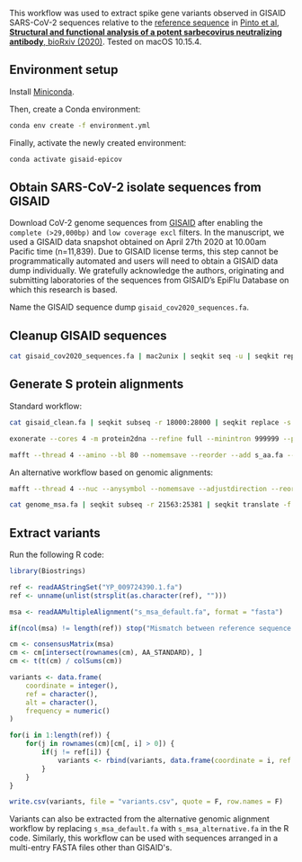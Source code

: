 This workflow was used to extract spike gene variants observed in GISAID SARS-CoV-2 sequences relative to the [reference sequence](https://www.ncbi.nlm.nih.gov/protein/1796318598) in [Pinto et al, __Structural and functional analysis of a potent sarbecovirus neutralizing antibody__, bioRxiv (2020)](https://www.biorxiv.org/content/10.1101/2020.04.07.023903v3). Tested on macOS 10.15.4.

## Environment setup

Install [Miniconda](https://docs.conda.io/en/latest/miniconda.html).

Then, create a Conda environment:

```bash
conda env create -f environment.yml
```

Finally, activate the newly created environment:

```bash
conda activate gisaid-epicov
```

## Obtain SARS-CoV-2 isolate sequences from GISAID

Download CoV-2 genome sequences from [GISAID](https://www.gisaid.org/) after enabling the `complete (>29,000bp)` and `low coverage excl` filters. In the manuscript, we used a GISAID data snapshot obtained on April 27th 2020 at 10.00am Pacific time (n=11,839). Due to GISAID license terms, this step cannot be programmatically automated and users will need to obtain a GISAID data dump individually. We gratefully acknowledge the authors, originating and submitting laboratories of the sequences from GISAID’s EpiFlu Database on which this research is based.

Name the GISAID sequence dump `gisaid_cov2020_sequences.fa`.

## Cleanup GISAID sequences

```bash
cat gisaid_cov2020_sequences.fa | mac2unix | seqkit seq -u | seqkit replace -p " " -r "_" | seqkit replace -s -p "_" -r "-" | seqkit replace -s -p "   " -r "---" | seqkit replace -s -p " " -r "" | seqkit replace -s -p "U" -r "T" | seqkit replace -s -p "\?" -r "N" | seqkit grep -v -r -p "\/pangolin\/|\/bat\/" >gisaid_clean.fa
```

## Generate S protein alignments

Standard workflow:

```bash
cat gisaid_clean.fa | seqkit subseq -r 18000:28000 | seqkit replace -s -p "-" -r "N" >exonerate_input.fa

exonerate --cores 4 -m protein2dna --refine full --minintron 999999 --percent 30 --showalignment false --showvulgar false --ryo ">%ti\n%tcs" -q YP_009724390.1.fa -t exonerate_input.fa | grep -E -v "exonerate|Command line|Hostname" | seqkit translate -f 1 | grep -v "^1 1" | seqkit replace -p "_frame=1 " -r "" | seqkit sort -l -r | seqkit rmdup -n >s_aa.fa

mafft --thread 4 --amino --bl 80 --nomemsave --reorder --add s_aa.fa --keeplength YP_009724390.1.fa | seqkit grep -v -p "ref" >s_msa_default.fa
```

An alternative workflow based on genomic alignments:

```bash
mafft --thread 4 --nuc --anysymbol --nomemsave --adjustdirection --reorder --add gisaid_clean.fa --keeplength NC_045512.2.fa | seqkit grep -v -p "ref" >genome_msa.fa

cat genome_msa.fa | seqkit subseq -r 21563:25381 | seqkit translate -f 1 | grep -v "^1 1" | seqkit replace -p "_frame\=1 " -r "" >s_msa_alternative.fa
```

## Extract variants

Run the following R code:

```r
library(Biostrings)

ref <- readAAStringSet("YP_009724390.1.fa")
ref <- unname(unlist(strsplit(as.character(ref), "")))

msa <- readAAMultipleAlignment("s_msa_default.fa", format = "fasta")

if(ncol(msa) != length(ref)) stop("Mismatch between reference sequence and sequence alignment")

cm <- consensusMatrix(msa)
cm <- cm[intersect(rownames(cm), AA_STANDARD), ]
cm <- t(t(cm) / colSums(cm))

variants <- data.frame(
    coordinate = integer(),
    ref = character(),
    alt = character(),
    frequency = numeric()
)

for(i in 1:length(ref)) {
    for(j in rownames(cm)[cm[, i] > 0]) {
        if(j != ref[i]) {
            variants <- rbind(variants, data.frame(coordinate = i, ref = ref[i], alt = j, frequency = signif(cm[j, i], 3)))
        }
    }
}

write.csv(variants, file = "variants.csv", quote = F, row.names = F)
```

Variants can also be extracted from the alternative genomic alignment workflow by replacing `s_msa_default.fa` with `s_msa_alternative.fa` in the R code. Similarly, this workflow can be used with sequences arranged in a  multi-entry FASTA files other than GISAID's.
